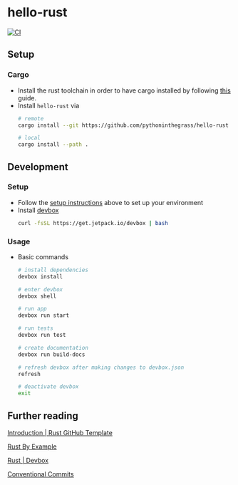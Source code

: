 # hello-rust

[![CI](https://github.com/pythoninthegrass/hello-rust/workflows/CI/badge.svg)](https://github.com/pythoninthegrass/hello-rust/actions)

## Setup

### Cargo

* Install the rust toolchain in order to have cargo installed by following
  [this](https://www.rust-lang.org/tools/install) guide.
* Install `hello-rust` via
    ```bash
    # remote
    cargo install --git https://github.com/pythoninthegrass/hello-rust

    # local
    cargo install --path .
    ```

## Development

### Setup

* Follow the [setup instructions](#setup) above to set up your environment
* Install [devbox](https://www.jetpack.io/devbox/docs/quickstart/)
    ```bash
    curl -fsSL https://get.jetpack.io/devbox | bash
    ```

### Usage

* Basic commands
    ```bash
    # install dependencies
    devbox install

    # enter devbox
    devbox shell

    # run app
    devbox run start

    # run tests
    devbox run test

    # create documentation
    devbox run build-docs

    # refresh devbox after making changes to devbox.json
    refresh

    # deactivate devbox
    exit
    ```

## Further reading

[Introduction | Rust GitHub Template](https://rust-github.github.io/)

[Rust By Example](https://doc.rust-lang.org/rust-by-example/index.html)

[Rust | Devbox](https://www.jetpack.io/devbox/docs/devbox_examples/languages/rust/)

[Conventional Commits](https://www.conventionalcommits.org/en/v1.0.0/)
